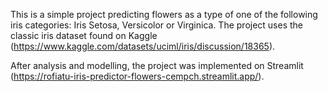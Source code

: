 This is a simple project predicting flowers as a type of one of the following iris categories: Iris Setosa, Versicolor or Virginica. The project uses the classic iris dataset found on Kaggle (https://www.kaggle.com/datasets/uciml/iris/discussion/18365).

After analysis and modelling, the project was implemented on Streamlit (https://rofiatu-iris-predictor-flowers-cempch.streamlit.app/).
